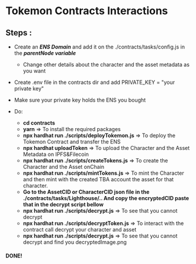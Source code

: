 # Tokemon Contracts Interactions

## Steps :

- Create an **_ENS Domain_** and add it on the ./contracts/tasks/config.js in the **_parentNode variable_**

  - Change other details about the character and the asset metadata as you want

- Create .env file in the contracts dir and add PRIVATE_KEY = "your private key"

- Make sure your private key holds the ENS you bought

- Do:
  - **cd contracts**
  - **yarn** => To install the required packages
  - **npx hardhat run ./scripts/deployTokemon.js** => To deploy the Tokemon Contract and transfer the ENS
  - **npx hardhat uploadToken** => To upload the Character and the Asset Metadata on IPFS&Filecoin
  - **npx hardhat run ./scripts/createTokens.js** => To create the Character and the Asset onChain
  - **npx hardhat run ./scripts/mintTokens.js** => To mint the Character and then mint with the created TBA account the asset for that character.
  - **Go to the AssetCID or CharacterCID json file in the ./contracts/tasks/Lighthouse/.. And copy the encryptedCID paste that in the decrypt script bellow**
  - **npx hardhat run ./scripts/decrypt.js** => To see that you cannot decrypt
  - **npx hardhat run ./scripts/decryptToken.js** => To interact with the contract call decrypt your character and asset
  - **npx hardhat run ./scripts/decrypt.js** => To see that you cannot decrypt and find you decryptedImage.png

#### DONE!
